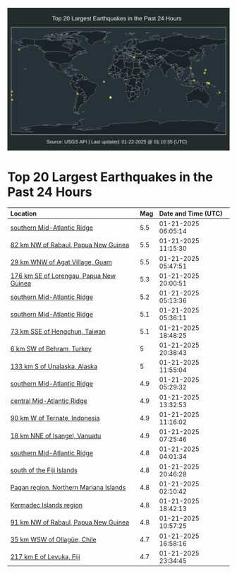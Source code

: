 ![Map](./map.png)

# Top 20 Largest Earthquakes in the Past 24 Hours

| Location | Mag | Date and Time (UTC) |
|:---|:---|:---|
| [southern Mid-Atlantic Ridge](https://earthquake.usgs.gov/earthquakes/eventpage/us6000pldh) | 5.5 | 01-21-2025 06:05:14 |
| [82 km NW of Rabaul, Papua New Guinea](https://earthquake.usgs.gov/earthquakes/eventpage/us6000plel) | 5.5 | 01-21-2025 11:15:30 |
| [29 km WNW of Agat Village, Guam](https://earthquake.usgs.gov/earthquakes/eventpage/us6000pldf) | 5.5 | 01-21-2025 05:47:51 |
| [176 km SE of Lorengau, Papua New Guinea](https://earthquake.usgs.gov/earthquakes/eventpage/us6000plhj) | 5.3 | 01-21-2025 20:00:51 |
| [southern Mid-Atlantic Ridge](https://earthquake.usgs.gov/earthquakes/eventpage/us6000pld9) | 5.2 | 01-21-2025 05:13:36 |
| [southern Mid-Atlantic Ridge](https://earthquake.usgs.gov/earthquakes/eventpage/us6000plde) | 5.1 | 01-21-2025 05:36:11 |
| [73 km SSE of Hengchun, Taiwan](https://earthquake.usgs.gov/earthquakes/eventpage/us6000plh9) | 5.1 | 01-21-2025 18:48:25 |
| [6 km SW of Behram, Turkey](https://earthquake.usgs.gov/earthquakes/eventpage/us6000plhn) | 5 | 01-21-2025 20:38:43 |
| [133 km S of Unalaska, Alaska](https://earthquake.usgs.gov/earthquakes/eventpage/us6000plew) | 5 | 01-21-2025 11:55:04 |
| [southern Mid-Atlantic Ridge](https://earthquake.usgs.gov/earthquakes/eventpage/us6000pldc) | 4.9 | 01-21-2025 05:29:32 |
| [central Mid-Atlantic Ridge](https://earthquake.usgs.gov/earthquakes/eventpage/us6000plfc) | 4.9 | 01-21-2025 13:32:53 |
| [90 km W of Ternate, Indonesia](https://earthquake.usgs.gov/earthquakes/eventpage/us6000plem) | 4.9 | 01-21-2025 11:16:02 |
| [18 km NNE of Isangel, Vanuatu](https://earthquake.usgs.gov/earthquakes/eventpage/us6000pldv) | 4.9 | 01-21-2025 07:25:46 |
| [southern Mid-Atlantic Ridge](https://earthquake.usgs.gov/earthquakes/eventpage/us6000pld4) | 4.8 | 01-21-2025 04:01:34 |
| [south of the Fiji Islands](https://earthquake.usgs.gov/earthquakes/eventpage/us6000plhu) | 4.8 | 01-21-2025 20:46:28 |
| [Pagan region, Northern Mariana Islands](https://earthquake.usgs.gov/earthquakes/eventpage/us6000plcp) | 4.8 | 01-21-2025 02:10:42 |
| [Kermadec Islands region](https://earthquake.usgs.gov/earthquakes/eventpage/us6000plh8) | 4.8 | 01-21-2025 18:42:13 |
| [91 km NW of Rabaul, Papua New Guinea](https://earthquake.usgs.gov/earthquakes/eventpage/us6000plei) | 4.8 | 01-21-2025 10:57:25 |
| [35 km WSW of Ollagüe, Chile](https://earthquake.usgs.gov/earthquakes/eventpage/us6000plfq) | 4.7 | 01-21-2025 16:58:16 |
| [217 km E of Levuka, Fiji](https://earthquake.usgs.gov/earthquakes/eventpage/us6000plip) | 4.7 | 01-21-2025 23:34:45 |
